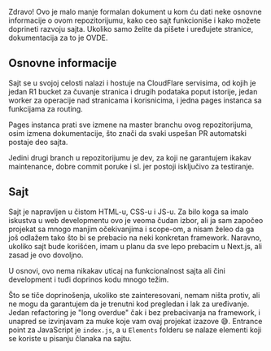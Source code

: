 Zdravo! Ovo je malo manje formalan dokument u kom ću dati neke osnovne informacije o ovom repozitorijumu, kako ceo sajt funkcioniše i kako možete doprineti razvoju sajta. Ukoliko samo želite da pišete i uređujete stranice, dokumentacija za to je OVDE.

## Osnovne informacije
Sajt se u svojoj celosti nalazi i hostuje na CloudFlare servisima, od kojih je jedan R1 bucket za čuvanje stranica i drugih podataka poput istorije, jedan worker za operacije nad stranicama i korisnicima, i jedna pages instanca sa funkcijama za routing.

Pages instanca prati sve izmene na master branchu ovog repozitorijuma, osim izmena dokumentacije, što znači da svaki uspešan PR automatski postaje deo sajta.

Jedini drugi branch u repozitorijumu je dev, za koji ne garantujem ikakav maintenance, dobre commit poruke i sl. jer postoji isključivo za testiranje. 
## Sajt
Sajt je napravljen u čistom HTML-u, CSS-u i JS-u. Za bilo koga sa imalo iskustva u web developmentu ovo je veoma čudan izbor, ali ja sam započeo projekat sa mnogo manjim očekivanjima i scope-om, a nisam želeo da ga još odlažem tako što bi se prebacio na neki konkretan framework. Naravno, ukoliko sajt bude korišćen, imam u planu da sve lepo prebacim u Next.js, ali zasad je ovo dovoljno.

U osnovi, ovo nema nikakav uticaj na funkcionalnost sajta ali čini development i tuđi doprinos kodu mnogo težim.

Što se tiče doprinošenja, ukoliko ste zainteresovani, nemam ništa protiv, ali ne mogu da garantujem da je trenutni kod pregledan i lak za uređivanje. Jedan refactoring je "long overdue" čak i bez prebacivanja na framework, i unapred se izvinjavam za muke koje vam ovaj projekat izazove 😅. Entrance point za JavaScript je `index.js`, a u `Elements` folderu se nalaze elementi koji se koriste u pisanju članaka na sajtu.
